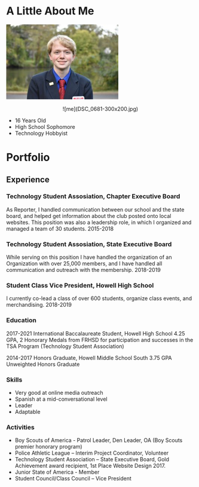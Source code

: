 # A Little About Me

 ![me](DSC_0681-300x200.jpg)
<p align="center">
  ![me](DSC_0681-300x200.jpg)
</p>

- 16 Years Old
- High School Sophomore
- Technology Hobbyist


# Portfolio

## Experience

### Technology Student Assosiation, Chapter Executive Board
As Reporter, I handled communication between our school and the state board, and helped get
information about the club posted onto local websites. This position was also a leadership role, in
which I organized and managed a team of 30 students.
2015-2018

### Technology Student Assosiation, State Executive Board
While serving on this position I have handled the organization of an Organization with over 25,000 members, and I have handled all communication and outreach with the membership.
2018-2019

### Student Class Vice President, Howell High School
I currently co-lead a class of over 600 students, organize class events, and merchandising.
2018-2019

### Education

2017-2021
International Baccalaureate Student, Howell High School
4.25 GPA, 2 Honorary Medals from FRHSD for participation and successes in the TSA Program
(Technology Student Association)

2014-2017
Honors Graduate, Howell Middle School South
3.75 GPA Unweighted Honors Graduate

### Skills
- Very good at online media outreach
- Spanish at a mid-conversational level
- Leader
- Adaptable

### Activities
- Boy Scouts of America - Patrol Leader, Den Leader, OA (Boy Scouts premier honorary program)
- Police Athletic League – Interim Project Coordinator, Volunteer
- Technology Student Association – State Executive Board, Gold Achievement award recipient, 1st Place Website Design 2017.
- Junior State of America - Member
- Student Council/Class Council – Vice President
